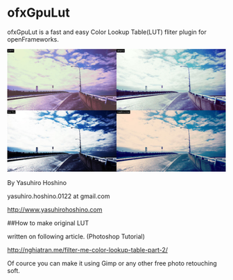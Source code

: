 # ofxGpuLut

ofxGpuLut is a fast and easy Color Lookup Table(LUT) fliter plugin for openFrameworks. 

![sample image](ofxGPULUT.jpg)

By Yasuhiro Hoshino

yasuhiro.hoshino.0122 at gmail.com

http://www.yasuhirohoshino.com

##How to make original LUT

written on following article. (Photoshop Tutorial)

<a href = "http://nghiatran.me/filter-me-color-lookup-table-part-2/">
http://nghiatran.me/filter-me-color-lookup-table-part-2/
</a>

Of cource you can make it using Gimp or any other free photo retouching soft.
